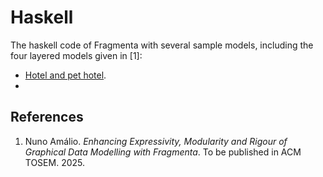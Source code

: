 # Haskell
The haskell code of Fragmenta with several sample models, including the four layered models given in [1]:
- [Hotel and pet hotel](PetsWorld/). 
- 

## References

1. Nuno Amálio. *Enhancing Expressivity, Modularity and Rigour of Graphical Data Modelling with Fragmenta*. To be published in ACM TOSEM. 2025.
